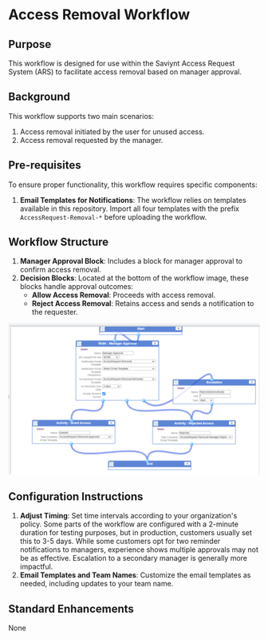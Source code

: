 # Access Removal Workflow

## Purpose
This workflow is designed for use within the Saviynt Access Request System (ARS) to facilitate access removal based on manager approval.

## Background
This workflow supports two main scenarios:
1. Access removal initiated by the user for unused access.
2. Access removal requested by the manager.

## Pre-requisites
To ensure proper functionality, this workflow requires specific components:

1. **Email Templates for Notifications**: The workflow relies on templates available in this repository. Import all four templates with the prefix `AccessRequest-Removal-*` before uploading the workflow.

## Workflow Structure

1. **Manager Approval Block**: Includes a block for manager approval to confirm access removal.
2. **Decision Blocks**: Located at the bottom of the workflow image, these blocks handle approval outcomes:
   - **Allow Access Removal**: Proceeds with access removal.
   - **Reject Access Removal**: Retains access and sends a notification to the requester.

![Workflow Diagram](./images/visual.png)

## Configuration Instructions

1. **Adjust Timing**: Set time intervals according to your organization's policy. Some parts of the workflow are configured with a 2-minute duration for testing purposes, but in production, customers usually set this to 3-5 days. While some customers opt for two reminder notifications to managers, experience shows multiple approvals may not be as effective. Escalation to a secondary manager is generally more impactful.
2. **Email Templates and Team Names**: Customize the email templates as needed, including updates to your team name.

## Standard Enhancements
None
